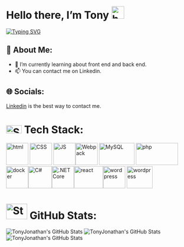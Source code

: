 # Hello there, I’m Tony <img src="https://raw.githubusercontent.com/MartinHeinz/MartinHeinz/master/wave.gif" alt="hello" width="34" height="34">

[![Typing SVG](https://readme-typing-svg.demolab.com?font=Fira+Code&pause=1000&width=600&height=40&lines=Welcome+to+my+profile;I'm+a+web+developper+junior;Love+create+and+learning+;I'm+looking+for+an+apprenticeship)](https://git.io/typing-svg)
## 💫 About Me:
- 🌱 I’m currently learning about front end and back end.<br>
- 📫 You can contact me on Linkedin. 


## 🌐 Socials:
<a href = "https://www.linkedin.com/in/tony-bruchon/">Linkedin</a> is the best way to contact me. 

# <img src="https://www.wingstechsolutions.com/wp-content/uploads/2022/03/full-stack-development.gif" alt="Stats" width="42" height="22"> Tech Stack:

<img src="https://raw.githubusercontent.com/dustin100/dustin100/master/assests/html5-original.svg" alt="html" width="60" height="60"> <img src="https://raw.githubusercontent.com/dustin100/dustin100/master/assests/css3-original.svg" alt="CSS" width="60" height="60"> <img src="https://raw.githubusercontent.com/dustin100/dustin100/master/assests/javascript-plain.svg" alt="JS" width="60" height="60"><img src="https://raw.githubusercontent.com/webpack/media/3e52c178e6ad2428585a2cbf5d22d6dbe0697f0f/logo/icon.svg" alt="Webpack" width="60" height="60"> <img src="https://1000logos.net/wp-content/uploads/2020/08/MySQL-Logo.png" alt="MySQL" width="96" height="60"> <img src="https://upload.wikimedia.org/wikipedia/commons/2/27/PHP-logo.svg" alt="php" width="114" height="60"><img src="https://cdn4.iconfinder.com/data/icons/logos-and-brands/512/97_Docker_logo_logos-512.png" alt="docker" width="60" height="60"><img src="https://upload.wikimedia.org/wikipedia/commons/b/bd/Logo_C_sharp.svg" alt="C#" width="64" height="60"><img src="https://upload.wikimedia.org/wikipedia/commons/thumb/e/ee/.NET_Core_Logo.svg/2048px-.NET_Core_Logo.svg.png" alt=".NET Core" width="60" height="60"><img src="https://upload.wikimedia.org/wikipedia/commons/a/a7/React-icon.svg" alt="react" width="79" height="60"><img src="https://cdn.pixabay.com/photo/2022/01/16/17/24/wordpress-6942722_1280.png" alt="wordpress" width="60" height="60">  <img src="https://cdn.worldvectorlogo.com/logos/typescript-2.svg" alt="wordpress" width="70" height="60">

# <img src="https://www.nosyweb.fr/images/icons/lots/lot18.png" alt="Stats" width="57" height="42"> GitHub Stats:

<img src="https://github-readme-stats.vercel.app/api?username=TonyJonathan&theme=dark&show_icons=true&hide_border=true&count_private=true" alt="TonyJonathan's GitHub Stats" />
<img src="https://github-readme-stats.vercel.app/api/top-langs/?username=TonyJonathan&theme=dark&show_icons=true&hide_border=true&layout=compact" alt="TonyJonathan's GitHub Stats" />
<img src="https://github-readme-streak-stats.herokuapp.com/?user=TonyJonathan&theme=dark&hide_border=true" alt="TonyJonathan's GitHub Stats" />

